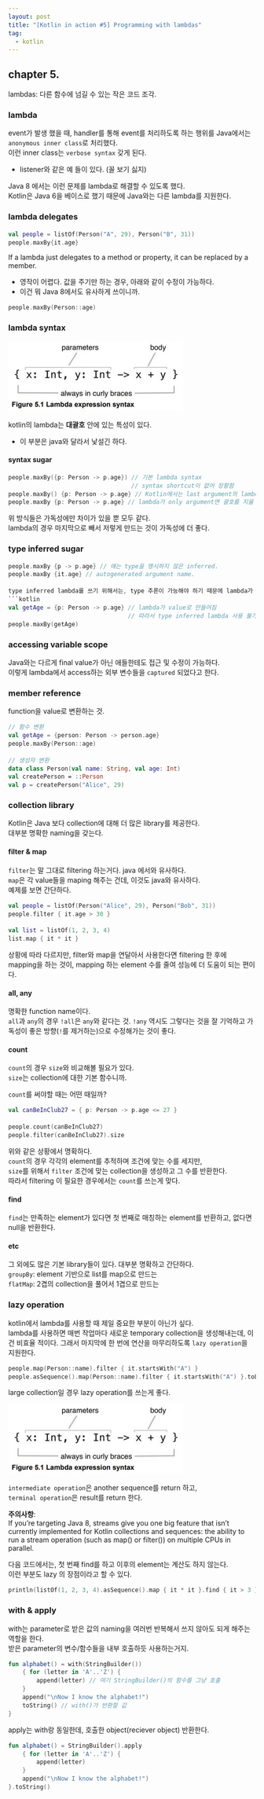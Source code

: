 ```yaml
---
layout: post
title: "[Kotlin in action #5] Programming with lambdas"
tag:
  - kotlin
---
```


## chapter 5.

lambdas: 다른 함수에 넘길 수 있는 작은 코드 조각.

### lambda

event가 발생 했을 때, handler를 통해 event를 처리하도록 하는 행위를 Java에서는 `anonymous inner class`로 처리했다.  
이런 inner class는 `verbose syntax` 갖게 된다.
- listener와 같은 예 들이 있다. (꼴 보기 싫지)

Java 8 에서는 이런 문제를 lambda로 해결할 수 있도록 했다.  
Kotlin은 Java 6을 베이스로 했기 때문에 Java와는 다른 lambda를 지원한다.  

### lambda delegates

```kotlin
val people = listOf(Person("A", 29), Person("B", 31))
people.maxBy{it.age}
```

If a lambda just delegates to a method or property, it can be replaced by a member.
- 영작이 어렵다. 값을 주기만 하는 경우, 아래와 같이 수정이 가능하다.
- 이건 뭐 Java 8에서도 유사하게 쓰이니까.

```kotlin
people.maxBy(Person::age)
```

### lambda syntax

![lambda syntax](/images/post/kotlin_in_action/5_1.JPG)

kotlin의 lambda는 **대괄호** 안에 있는 특성이 있다.
- 이 부분은 java와 달라서 낯설긴 하다.

#### syntax sugar

```kotlin
people.maxBy({p: Person -> p.age}) // 기본 lambda syntax
                                   // syntax shortcut이 없어 장황함
people.maxBy() {p: Person -> p.age} // Kotlin에서는 last argument의 lambda를 밖으로 빼낼 수 있음
people.maxBy {p: Person -> p.age} // lambda가 only argument면 괄호를 지울 수 있음
```

위 방식들은 가독성에만 차이가 있을 뿐 모두 같다.  
lambda의 경우 마지막으로 빼서 저렇게 만드는 것이 가독성에 더 좋다.  

### type inferred sugar

```kotlin
people.maxBy {p -> p.age} // 얘는 type을 명시하지 않은 inferred.
people.maxBy {it.age} // autogenerated argument name.

type inferred lambda를 쓰기 위해서는, type 추론이 가능해야 하기 때문에 lambda가 variable로 만들어지는 경우에는 사용할 수 없다.  
```kotlin
val getAge = {p: Person -> p.age} // lambda가 value로 만들어짐
                                  // 따라서 type inferred lambda 사용 불가
people.maxBy(getAge)
```

### accessing variable scope

Java와는 다르게 final value가 아닌 애들한테도 접근 및 수정이 가능하다.  
이렇게 lambda에서 access하는 외부 변수들을 `captured` 되었다고 한다.  

### member reference

function을 value로 변환하는 것.  

```kotlin
// 함수 변환
val getAge = {person: Person -> person.age}
people.maxBy(Person::age)

// 생성자 변환
data class Person(val name: String, val age: Int)
val createPerson = ::Person
val p = createPerson("Alice", 29)
```

### collection library

Kotlin은 Java 보다 collection에 대해 더 많은 library를 제공한다.  
대부분 명확한 naming을 갖는다.  

#### filter & map

`filter`는 말 그대로 filtering 하는거다. java 에서와 유사하다.  
`map`은 각 value들을 maping 해주는 건데, 이것도 java와 유사하다.  
예제를 보면 간단하다.

```kotlin
val people = listOf(Person("Alice", 29), Person("Bob", 31))
people.filter { it.age > 30 }

val list = listOf(1, 2, 3, 4)
list.map { it * it }
```

상황에 따라 다르지만, filter와 map을 연달아서 사용한다면 filtering 한 후에 mapping을 하는 것이, mapping 하는 element 수를 줄여 성능에 더 도움이 되는 편이다.

#### all, any

명확한 function name이다.  
`all`과 `any`의 경우 `!all`은 `any`와 같다는 것. `!any` 역시도 그렇다는 것을 잘 기억하고 가독성이 좋은 방향(`!`를 제거하는)으로 수정해가는 것이 좋다.  

#### count

`count`의 경우 `size`와 비교해볼 필요가 있다.  
`size`는 collection에 대한 기본 함수니까.  

`count`를 써야할 때는 어떤 때일까?  
```kotlin
val canBeInClub27 = { p: Person -> p.age <= 27 }

people.count(canBeInClub27)
people.filter(canBeInClub27).size
```

위와 같은 상황에서 명확하다.  
`count`의 경우 각각의 element를 추적하며 조건에 맞는 수를 세지만,  
`size`를 위해서 `filter` 조건에 맞는 collection을 생성하고 그 수를 반환한다.  
따라서 filtering 이 필요한 경우에서는 `count`를 쓰는게 맞다.

#### find

`find`는 만족하는 element가 있다면 첫 번째로 매칭하는 element를 반환하고, 없다면 null을 반환한다.

#### etc

그 외에도 많은 기본 library들이 있다. 대부분 명확하고 간단하다.  
`groupBy`: element 기반으로 list를 map으로 만드는  
`flatMap`: 2겹의 collection을 풀어서 1겹으로 만드는

### lazy operation

kotlin에서 lambda를 사용할 때 제일 중요한 부분이 아닌가 싶다.  
lambda를 사용하면 매번 작업마다 새로운 temporary collection을 생성해내는데, 이건 비효율 적이다. 그래서 마지막에 한 번에 연산을 마무리하도록 `lazy operation`을 지원한다.  

```kotlin
people.map(Person::name).filter { it.startsWith("A") }
people.asSequence().map(Person::name).filter { it.startsWith("A") }.toList() // lazy operation
```

large collection일 경우 lazy operation를 쓰는게 좋다.

![lazy operation](/images/post/kotlin_in_action/5_1.JPG)

`intermediate operation`은 another sequence를 return 하고,  
`terminal operation`은 result를 return 한다.

**주의사항**:  
If you’re targeting Java 8, streams give you one big feature that isn’t currently implemented for Kotlin collections and sequences: the ability to run a stream operation (such as map() or filter()) on multiple CPUs in parallel.

다음 코드에서는, 첫 번째 find를 하고 이후의 element는 계산도 하지 않는다.  
이런 부분도 lazy 의 장점이라고 할 수 있다.  
```kotlin
println(listOf(1, 2, 3, 4).asSequence().map { it * it }.find { it > 3 })
```

### with & apply

with는 parameter로 받은 값의 naming을 여러번 반복해서 쓰지 않아도 되게 해주는 역할을 한다.  
받은 parameter의 변수/함수들을 내부 호출하듯 사용하는거지.

```kotlin
fun alphabet() = with(StringBuilder())
    { for (letter in 'A'..'Z') {
        append(letter) // 여기 StringBuilder()의 함수를 그냥 호출
    }
    append("\nNow I know the alphabet!")
    toString() // with()가 반환할 값
}
```

apply는 with랑 동일한데, 호출한 object(reciever object) 반환한다.

```kotlin
fun alphabet() = StringBuilder().apply
    { for (letter in 'A'..'Z') {
        append(letter)
    }
    append("\nNow I know the alphabet!")
}.toString()
```
